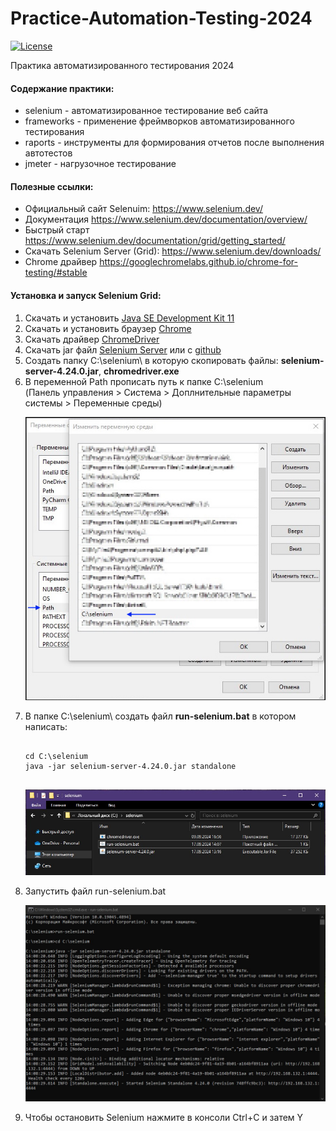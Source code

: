 # Practice-Automation-Testing-2024

[![License](http://img.shields.io/:license-mit-blue.svg)](https://github.com/Somov-QA/Practice-Automation-Testing-2024/blob/main/LICENSE)

Практика автоматизированного тестирования 2024

<p>
	<h4>Содержание практики:</h2>
	<ul>
		<li>selenium - автоматизированное тестирование веб сайта</li>
		<li>frameworks - применение фреймворков автоматизированного тестирования</li>
		<li>raports - инструменты для формирования отчетов после выполнения автотестов</li>
		<li>jmeter - нагрузочное тестирование</li>
	</ul>
</p>
<p>
	<h4>Полезные ссылки:</h2>
	<ul>
		<li>Официальный сайт Selenuim: <a href="https://www.selenium.dev/">https://www.selenium.dev/</a></li>
		<li>Документация <a href="https://www.selenium.dev/documentation/overview/">https://www.selenium.dev/documentation/overview/</a></li>
		<li>Быстрый старт <a href="https://www.selenium.dev/documentation/grid/getting_started/">https://www.selenium.dev/documentation/grid/getting_started/</a></li>
		<li>Скачать Selenium Server (Grid): <a href="https://www.selenium.dev/downloads/">https://www.selenium.dev/downloads/</a></li>
		<li>Chrome драйвер <a href="https://googlechromelabs.github.io/chrome-for-testing/#stable">https://googlechromelabs.github.io/chrome-for-testing/#stable</a></li>
	</ul>
</p>
<p>
	<h4>Установка и запуск Selenium Grid:</h2>
	<ol>
		<li>Скачать и установить <a href="https://www.oracle.com/java/technologies/javase/jdk11-archive-downloads.html">Java SE Development Kit 11</a></li>
		<li>Скачать и установить браузер <a href="https://www.google.com/intl/ru/chrome/browser-tools/">Chrome</a></li>
		<li>Скачать драйвер <a href="https://googlechromelabs.github.io/chrome-for-testing/#stable">ChromeDriver</a></li>
		<li>Скачать jar файл <a href="https://www.selenium.dev/downloads/">Selenium Server</a> или с <a href="https://github.com/SeleniumHQ/selenium/releases/tag/selenium-4.24.0">github</a></li>
		<li>Создать папку C:\selenium\ в которую скопировать файлы: <b>selenium-server-4.24.0.jar</b>, <b>chromedriver.exe</b></li>
		<li>В переменной Path прописать путь к папке C:\selenium
			<br>(Панель управления > Система > Доплнительные параметры системы > Переменные среды)
			<p align="center">
				<img src="https://github.com/Somov-QA/Practice-Automation-Testing-2024/blob/main/_images/path.jpg">
			</p>
		</li>
		<li>В папке C:\selenium\ создать файл <b>run-selenium.bat</b> в котором написать:
			<pre><code>
cd C:\selenium
java -jar selenium-server-4.24.0.jar standalone
			</code></pre>
			<p align="center">
				<img src="https://github.com/Somov-QA/Practice-Automation-Testing-2024/blob/main/_images/folder.jpg">
			</p>
		</li>
		<li>Запустить файл run-selenium.bat
			<p align="center">
				<img src="https://github.com/Somov-QA/Practice-Automation-Testing-2024/blob/main/_images/console.jpg">
			</p>
		</li>
		<li>Чтобы остановить Selenium нажмите в консоли Ctrl+C и затем Y</li>
	</ol>
</p>
